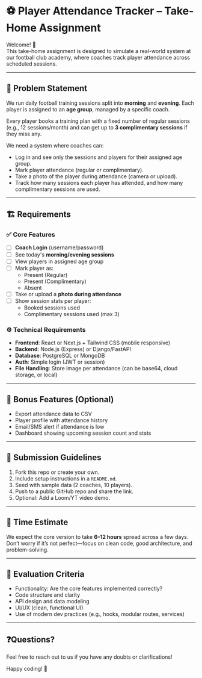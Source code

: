 # ⚽ Player Attendance Tracker – Take-Home Assignment

Welcome! 👋  
This take-home assignment is designed to simulate a real-world system at our football club academy, where coaches track player attendance across scheduled sessions.

---

## 🧠 Problem Statement

We run daily football training sessions split into **morning** and **evening**. Each player is assigned to an **age group**, managed by a specific coach.

Every player books a training plan with a fixed number of regular sessions (e.g., 12 sessions/month) and can get up to **3 complimentary sessions** if they miss any.

We need a system where coaches can:
- Log in and see only the sessions and players for their assigned age group.
- Mark player attendance (regular or complimentary).
- Take a photo of the player during attendance (camera or upload).
- Track how many sessions each player has attended, and how many complimentary sessions are used.

---

## 🏗️ Requirements

### ✅ Core Features

- [ ] **Coach Login** (username/password)
- [ ] See today's **morning/evening sessions**
- [ ] View players in assigned age group
- [ ] Mark player as:
  - Present (Regular)
  - Present (Complimentary)
  - Absent
- [ ] Take or upload a **photo during attendance**
- [ ] Show session stats per player:
  - Booked sessions used
  - Complimentary sessions used (max 3)

### ⚙️ Technical Requirements

- **Frontend**: React or Next.js + Tailwind CSS (mobile responsive)
- **Backend**: Node.js (Express) or Django/FastAPI
- **Database**: PostgreSQL or MongoDB
- **Auth**: Simple login (JWT or session)
- **File Handling**: Store image per attendance (can be base64, cloud storage, or local)

---

## 🧪 Bonus Features (Optional)

- Export attendance data to CSV
- Player profile with attendance history
- Email/SMS alert if attendance is low
- Dashboard showing upcoming session count and stats

---

## 🚀 Submission Guidelines

1. Fork this repo or create your own.
2. Include setup instructions in a `README.md`.
3. Seed with sample data (2 coaches, 10 players).
4. Push to a public GitHub repo and share the link.
5. Optional: Add a Loom/YT video demo.

---

## 📆 Time Estimate

We expect the core version to take **6–12 hours** spread across a few days. Don’t worry if it’s not perfect—focus on clean code, good architecture, and problem-solving.

---

## 🧠 Evaluation Criteria

- Functionality: Are the core features implemented correctly?
- Code structure and clarity
- API design and data modeling
- UI/UX (clean, functional UI)
- Use of modern dev practices (e.g., hooks, modular routes, services)

---

## ❓Questions?

Feel free to reach out to us if you have any doubts or clarifications!

Happy coding! 🚀
